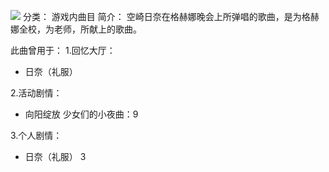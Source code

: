 ![](//static.kivo.wiki/images/music/cover/vco6oK2hLic6UYPfEpLjDzoR3b6XK8HG.jpg)
分类： 游戏内曲目
简介：
空崎日奈在格赫娜晚会上所弹唱的歌曲，是为格赫娜全校，为老师，所献上的歌曲。

此曲曾用于：
1.回忆大厅：
 - 日奈（礼服）

2.活动剧情：
 - 向阳绽放 少女们的小夜曲：9

3.个人剧情：
 - 日奈（礼服） 3
